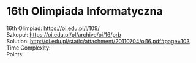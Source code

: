 # 16th Olimpiada Informatyczna
16th Olimpiad: https://oi.edu.pl/l/109/ <br />
Szkopuł: https://oi.edu.pl/pl/archive/oi/16/prb <br />
Solution: http://oi.edu.pl/static/attachment/20110704/oi16.pdf#page=103 <br />
Time Complexity: <br />
Points:  <br />